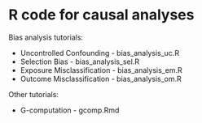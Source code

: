 # R code for causal analyses

Bias analysis tutorials:
* Uncontrolled Confounding - bias_analysis_uc.R
* Selection Bias - bias_analysis_sel.R
* Exposure Misclassification - bias_analysis_em.R
* Outcome Misclassification - bias_analysis_om.R

Other tutorials:
* G-computation - gcomp.Rmd
